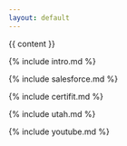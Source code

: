```yaml
---
layout: default
---
```


<div class="home">

  {{ content }}

  {% include intro.md %}
  
  {% include salesforce.md %}
  
  {% include certifit.md %}
  
  {% include utah.md %}
  
  {% include youtube.md %}
  
  <!-- <h1 class="page-heading">Posts</h1>
  
  <ul class="post-list">
    {% for post in site.posts %}
      <li>
        {% assign date_format = site.minima.date_format | default: "%b %-d, %Y" %}
        <span class="post-meta">{{ post.date | date: date_format }}</span>

        <h2>
          <a class="post-link" href="{{ post.url | relative_url }}">{{ post.title | escape }}</a>
        </h2>
      </li>
    {% endfor %}
  </ul> -->

</div>
